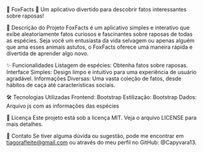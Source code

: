 🦊 FoxFacts 🦊
Um aplicativo divertido para descobrir fatos interessantes sobre raposas!

📄 Descrição do Projeto
FoxFacts é um aplicativo simples e interativo que exibe aleatoriamente fatos curiosos e fascinantes sobre raposas de todas as espécies. Seja você um entusiasta da vida selvagem ou apenas alguém que ama esses animais astutos, o FoxFacts oferece uma maneira rápida e divertida de aprender algo novo.

✨ Funcionalidades
Listagem de espécies: Obtenha fatos sobre raposas.
Interface Simples: Design limpo e intuitivo para uma experiência de usuário agradável.
Informações Diversas: Uma vasta coleção de fatos, desde hábitos de caça até características sociais.

🛠️ Tecnologias Utilizadas
Frontend: Bootstrap
Estilização: Bootstrap
Dados: Arquivo js com as informações das espécies

📜 Licença
Este projeto está sob a licença MIT. Veja o arquivo LICENSE para mais detalhes.

📧 Contato
Se tiver alguma dúvida ou sugestão, pode me encontrar em tiagorafleite@gmail.com ou através do meu perfil no GitHub: @Capyvara13.
